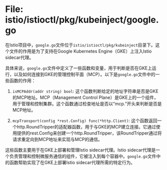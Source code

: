 # File: istio/istioctl/pkg/kubeinject/google.go

在Istio项目中，`google.go`文件位于`istio/istioctl/pkg/kubeinject`目录下。这个文件的作用是为了支持在Google Kubernetes Engine（GKE）上注入Istio sidecar代理。

具体来说，`google.go`文件中定义了一些函数和变量，用于判断是否在GKE上运行，以及如何连接到GKE的管理控制平面（MCP）。以下是`google.go`文件中的一些函数的作用：

1. `isMCPAddr(addr string) bool`: 这个函数判断给定的地址字符串是否是GKE的MCP地址。MCP（Management Control Plane）是GKE上的一个组件，用于管理和控制集群。这个函数通过检查地址是否以“mcp.”开头来判断是否是MCP地址。

2. `mcpTransport(config *rest.Config) func(*http.Client)`: 这个函数返回一个http.RoundTripper的适配器函数，用于与GKE的MCP建立连接。它通过使用提供的rest.Config来创建一个http.RoundTripper，该RoundTripper通过将请求重定向到MCP地址来实现与MCP的通信。

这些函数主要用于在GKE上部署和管理Istio sidecar代理。Istio sidecar代理是一个负责管理和控制微服务通信的组件，它被注入到每个容器中。`google.go`文件中的函数帮助实现了在GKE上部署Istio sidecar代理所需的特定行为。


